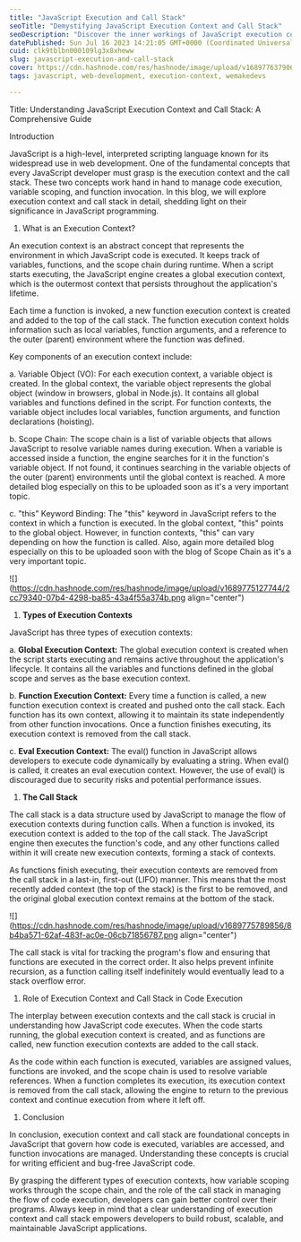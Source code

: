 ```yaml
---
title: "JavaScript Execution and Call Stack"
seoTitle: "Demystifying JavaScript Execution Context and Call Stack"
seoDescription: "Discover the inner workings of JavaScript execution context and call stack in this comprehensive guide."
datePublished: Sun Jul 16 2023 14:21:05 GMT+0000 (Coordinated Universal Time)
cuid: clk9tblbn000109lg3x8xheww
slug: javascript-execution-and-call-stack
cover: https://cdn.hashnode.com/res/hashnode/image/upload/v1689776379066/5fde3f62-e7f2-4d17-b8a7-a56ae2f6ee75.jpeg
tags: javascript, web-development, execution-context, wemakedevs

---
```


Title: Understanding JavaScript Execution Context and Call Stack: A Comprehensive Guide

Introduction

JavaScript is a high-level, interpreted scripting language known for its widespread use in web development. One of the fundamental concepts that every JavaScript developer must grasp is the execution context and the call stack. These two concepts work hand in hand to manage code execution, variable scoping, and function invocation. In this blog, we will explore execution context and call stack in detail, shedding light on their significance in JavaScript programming.

1. What is an Execution Context?
    

An execution context is an abstract concept that represents the environment in which JavaScript code is executed. It keeps track of variables, functions, and the scope chain during runtime. When a script starts executing, the JavaScript engine creates a global execution context, which is the outermost context that persists throughout the application's lifetime.

Each time a function is invoked, a new function execution context is created and added to the top of the call stack. The function execution context holds information such as local variables, function arguments, and a reference to the outer (parent) environment where the function was defined.

Key components of an execution context include:

a. Variable Object (VO): For each execution context, a variable object is created. In the global context, the variable object represents the global object (window in browsers, global in Node.js). It contains all global variables and functions defined in the script. For function contexts, the variable object includes local variables, function arguments, and function declarations (hoisting).

b. Scope Chain: The scope chain is a list of variable objects that allows JavaScript to resolve variable names during execution. When a variable is accessed inside a function, the engine searches for it in the function's variable object. If not found, it continues searching in the variable objects of the outer (parent) environments until the global context is reached. A more detailed blog especially on this to be uploaded soon as it's a very important topic.

c. "this" Keyword Binding: The "this" keyword in JavaScript refers to the context in which a function is executed. In the global context, "this" points to the global object. However, in function contexts, "this" can vary depending on how the function is called. Also, again more detailed blog especially on this to be uploaded soon with the blog of Scope Chain as it's a very important topic.

![](https://cdn.hashnode.com/res/hashnode/image/upload/v1689775127744/2cc79340-07b4-4298-ba85-43a4f55a374b.png align="center")

1. **Types of Execution Contexts**
    

JavaScript has three types of execution contexts:

a. **Global Execution Context:** The global execution context is created when the script starts executing and remains active throughout the application's lifecycle. It contains all the variables and functions defined in the global scope and serves as the base execution context.

b. **Function Execution Context:** Every time a function is called, a new function execution context is created and pushed onto the call stack. Each function has its own context, allowing it to maintain its state independently from other function invocations. Once a function finishes executing, its execution context is removed from the call stack.

c. **Eval Execution Context:** The eval() function in JavaScript allows developers to execute code dynamically by evaluating a string. When eval() is called, it creates an eval execution context. However, the use of eval() is discouraged due to security risks and potential performance issues.

1. **The Call Stack**
    

The call stack is a data structure used by JavaScript to manage the flow of execution contexts during function calls. When a function is invoked, its execution context is added to the top of the call stack. The JavaScript engine then executes the function's code, and any other functions called within it will create new execution contexts, forming a stack of contexts.

As functions finish executing, their execution contexts are removed from the call stack in a last-in, first-out (LIFO) manner. This means that the most recently added context (the top of the stack) is the first to be removed, and the original global execution context remains at the bottom of the stack.

![](https://cdn.hashnode.com/res/hashnode/image/upload/v1689775789856/8b4ba571-62af-483f-ac0e-06cb71856787.png align="center")

The call stack is vital for tracking the program's flow and ensuring that functions are executed in the correct order. It also helps prevent infinite recursion, as a function calling itself indefinitely would eventually lead to a stack overflow error.

1. Role of Execution Context and Call Stack in Code Execution
    

The interplay between execution contexts and the call stack is crucial in understanding how JavaScript code executes. When the code starts running, the global execution context is created, and as functions are called, new function execution contexts are added to the call stack.

As the code within each function is executed, variables are assigned values, functions are invoked, and the scope chain is used to resolve variable references. When a function completes its execution, its execution context is removed from the call stack, allowing the engine to return to the previous context and continue execution from where it left off.

1. Conclusion
    

In conclusion, execution context and call stack are foundational concepts in JavaScript that govern how code is executed, variables are accessed, and function invocations are managed. Understanding these concepts is crucial for writing efficient and bug-free JavaScript code.

By grasping the different types of execution contexts, how variable scoping works through the scope chain, and the role of the call stack in managing the flow of code execution, developers can gain better control over their programs. Always keep in mind that a clear understanding of execution context and call stack empowers developers to build robust, scalable, and maintainable JavaScript applications.